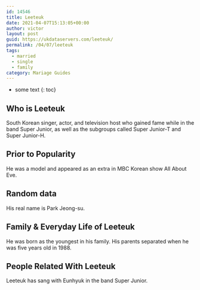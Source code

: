 ```yaml
---
id: 14546
title: Leeteuk
date: 2021-04-07T15:13:05+00:00
author: victor
layout: post
guid: https://ukdataservers.com/leeteuk/
permalink: /04/07/leeteuk  
tags:
  - married
  - single
  - family
category: Mariage Guides
---
```


* some text
{: toc}


## Who is Leeteuk



South Korean singer, actor, and television host who gained fame while in the band Super Junior, as well as the subgroups called Super Junior-T and Super Junior-H.

                
                
                
## Prior to Popularity



He was a model and appeared as an extra in MBC Korean show All About Eve. 

                
                
                
## Random data



His real name is Park Jeong-su.

                
                
                
## Family & Everyday Life of Leeteuk



He was born as the youngest in his family. His parents separated when he was five years old in 1988.

                
                
                
## People Related With Leeteuk



Leeteuk has sang with Eunhyuk in the band Super Junior.

                
              
            
          
          
          